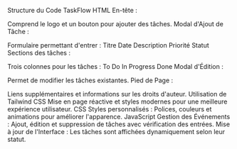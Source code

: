 
Structure du Code TaskFlow
HTML
En-tête :

Comprend le logo et un bouton pour ajouter des tâches.
Modal d'Ajout de Tâche :

Formulaire permettant d'entrer :
Titre
Date
Description
Priorité
Statut
Sections des tâches :

Trois colonnes pour les tâches :
To Do
In Progress
Done
Modal d'Édition :

Permet de modifier les tâches existantes.
Pied de Page :

Liens supplémentaires et informations sur les droits d'auteur.
Utilisation de Tailwind CSS
Mise en page réactive et styles modernes pour une meilleure expérience utilisateur.
CSS
Styles personnalisés :
Polices, couleurs et animations pour améliorer l'apparence.
JavaScript
Gestion des Événements :
Ajout, édition et suppression de tâches avec vérification des entrées.
Mise à jour de l'Interface :
Les tâches sont affichées dynamiquement selon leur statut.
